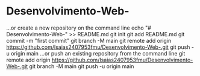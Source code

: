 # Desenvolvimento-Web-
…or create a new repository on the command line
echo "# Desenvolvimento-Web-" >> README.md
git init
git add README.md
git commit -m "first commit"
git branch -M main
git remote add origin https://github.com/Isaias2407953fmu/Desenvolvimento-Web-.git
git push -u origin main
…or push an existing repository from the command line
git remote add origin https://github.com/Isaias2407953fmu/Desenvolvimento-Web-.git
git branch -M main
git push -u origin main